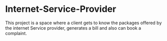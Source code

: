 # Internet-Service-Provider
This project is a space where a client gets to know the packages offered by the internet Service provider, generates a bill and also can book a complaint.

